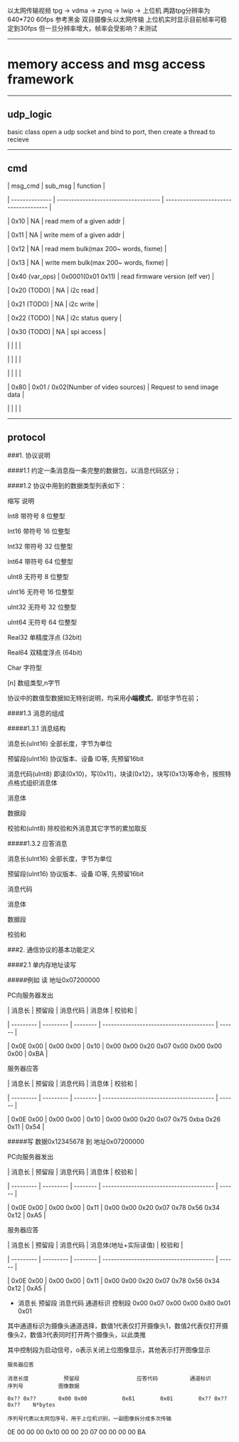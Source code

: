 以太网传输视频
 tpg  -> vdma -> zynq -> lwip -> 上位机
 两路tpg分辨率为640*720 60fps
 参考黑金 双目摄像头以太网传输
 上位机实时显示目前帧率可稳定到30fps
 但一旦分辨率增大，帧率会受影响？未测试


---
# memory access and msg access framework
---
## udp_logic

basic class open a udp socket and bind to port, then create a thread to recieve

---

## cmd

| msg_cmd        | sub_msg                              | function                              |

| -------------- | ------------------------------------ | ------------------------------------- |

| 0x10           | NA                                   | read mem of a given addr              |

| 0x11           | NA                                   | write mem of a given addr             |

| 0x12           | NA                                   | read mem bulk(max 200~ words, fixme)  |

| 0x13           | NA                                   | write mem bulk(max 200~ words, fixme) |

| 0x40 (var_ops) | 0x0001(0x01 0x11)                    | read firmware version (elf ver)       |

| 0x20 (TODO)    | NA                                   | i2c read                              |

| 0x21 (TODO)    | NA                                   | i2c write                             |

| 0x22 (TODO)    | NA                                   | i2c status query                      |

| 0x30 (TODO)    | NA                                   | spi access                            |

|                |                                      |                                       |

|                |                                      |                                       |

|                |                                      |                                       |

| 0x80           | 0x01 / 0x02(Number of video sources) | Request to send image data            |

|                |                                      |                                       |

---

## protocol

###1. 协议说明

####1.1 约定一条消息指一条完整的数据包，以消息代码区分；

####1.2 协议中用到的数据类型列表如下：

缩写 说明

Int8 带符号 8 位整型

Int16 带符号 16 位整型

Int32 带符号 32 位整型

Int64 带符号 64 位整型

uInt8 无符号 8 位整型

uInt16 无符号 16 位整型

uInt32 无符号 32 位整型

uInt64 无符号 64 位整型

Real32 单精度浮点 (32bit)

Real64 双精度浮点 (64bit)

Char 字符型

[n] 数组类型,n字节

协议中的数值型数据如无特别说明，均采用**小端模式**，即低字节在前；

####1.3 消息的组成

#####1.3.1 消息结构

消息长(uInt16) 全部长度，字节为单位

预留段(uInt16) 协议版本、设备 ID等, 先预留16bit

消息代码(uInt8) 即读(0x10)，写(0x11)，块读(0x12)，块写(0x13)等命令，按照特点格式组织消息体

消息体

数据段

校验和(uInt8)  除校验和外消息其它字节的累加取反

#####1.3.2 应答消息

消息长(uInt16) 全部长度，字节为单位

预留段(uInt16) 协议版本、设备 ID等, 先预留16bit

消息代码

消息体

数据段

校验和

###2. 通信协议的基本功能定义

####2.1 单内存地址读写

#####例如 读 地址0x07200000

PC向服务器发出

| 消息长    | 预留段    | 消息代码 | 消息体                                  | 校验和 |

| --------- | --------- | -------- | --------------------------------------- | ------ |

| 0x0E 0x00 | 0x00 0x00 | 0x10     | 0x00 0x00 0x20 0x07 0x00 0x00 0x00 0x00 | 0xBA   |

服务器应答

| 消息长    | 预留段    | 消息代码 | 消息体                                  | 校验和 |

| --------- | --------- | -------- | --------------------------------------- | ------ |

| 0x0E 0x00 | 0x00 0x00 | 0x10     | 0x00 0x00 0x20 0x07 0x75 0xba 0x26 0x11 | 0x54   |

#####写 数据0x12345678 到 地址0x07200000

PC向服务器发出

| 消息长    | 预留段    | 消息代码 | 消息体                                  | 校验和 |

| --------- | --------- | -------- | --------------------------------------- | ------ |

| 0x0E 0x00 | 0x00 0x00 | 0x11     | 0x00 0x00 0x20 0x07 0x78 0x56 0x34 0x12 | 0xA5   |

服务器应答

| 消息长    | 预留段    | 消息代码 | 消息体(地址+实际读值)                   | 校验和 |

| --------- | --------- | -------- | --------------------------------------- | ------ |

| 0x0E 0x00 | 0x00 0x00 | 0x11     | 0x00 0x00 0x20 0x07 0x78 0x56 0x34 0x12 | 0xA5   |



* 消息长		预留段		消息代码		通道标识		控制段
  0x00 0x07	0x00 0x00	0x80		0x01 		0x01

其中通道标识为摄像头通道选择，数值1代表仅打开摄像头1，数值2代表仅打开摄像头2，数值3代表同时打开两个摄像头，以此类推

其中控制段为启动信号，o表示关闭上位图像显示，其他表示打开图像显示

    服务器应答

    消息长度           预留段                  应答代码          通道标识           序列号       	   图像数据

    0x?? 0x??	    0x00 0x00	        0x81		0x01 		0x?? 0x?? 0x??    N*bytes

    序列号代表以太网包序号，用于上位机识别，一副图像拆分成多次传输



0E 00 00 00 0x10  00 00 20 07 00 00 00 00 BA

